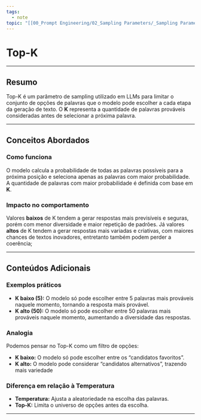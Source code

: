 ```yaml
---
tags:
  - note
topic: "[[00_Prompt Engineering/02_Sampling Parameters/_Sampling Parameters|_Sampling Parameters]]"
---
```

# Top-K

---
## **Resumo**
Top-K é um parâmetro de sampling utilizado em LLMs para limitar o conjunto de opções de palavras que o modelo pode escolher a cada etapa da geração de texto. O **K** representa a quantidade de palavras prováveis consideradas antes de selecionar a próxima palavra.

---
## **Conceitos Abordados**

### Como funciona
O modelo calcula a probabilidade de todas as palavras possíveis para a próxima posição e seleciona apenas as palavras com maior probabilidade. A quantidade de palavras com maior probabilidade é definida com base em **K**.

### Impacto no comportamento
Valores **baixos** de K tendem a gerar respostas mais previsíveis e seguras, porém com menor diversidade e maior repetição de padrões. Já valores **altos** de K tendem a gerar respostas mais variadas e criativas, com maiores chances de textos inovadores, entretanto também podem perder a coerência;

---
## **Conteúdos Adicionais**

### Exemplos práticos
- **K baixo (5):** O modelo só pode escolher entre 5 palavras mais prováveis naquele momento, tornando a resposta mais provável.
- **K alto (50):** O modelo só pode escolher entre 50 palavras mais prováveis naquele momento, aumentando a diversidade das respostas.

### Analogia
Podemos pensar no Top-K como um filtro de opções:
- **K baixo:** O modelo só pode escolher entre os “candidatos favoritos”.
- **K alto:** O modelo pode considerar “candidatos alternativos”, trazendo mais variedade

### Diferença em relação à Temperatura
- **Temperatura:** Ajusta a aleatoriedade na escolha das palavras.
- **Top-K:** Limita o universo de opções antes da escolha.

---
